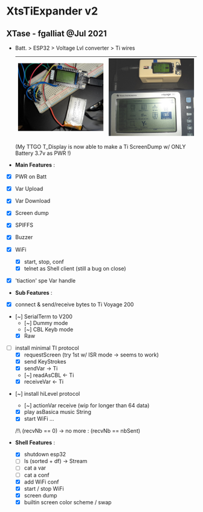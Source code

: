 # XtsTiExpander v2
## XTase - fgalliat @Jul 2021

 - Batt. > ESP32 > Voltage Lvl converter > Ti wires

   | ![TTGO T_DISPLAY screen dump of TiVoyage 200](./pictures/TTGO_displayTI.jpg) | ![screen dump in enclosure](./pictures/enclosure/running.jpg) |
   | ------------------------------------------------------------ | ------------------------------------------------------------ |

   (My TTGO T_Display is now able to make a Ti ScreenDump w/ ONLY Battery 3.7v as PWR !)

- **Main Features** :

 - [x] PWR on Batt
 - [x] Var Upload
 - [x] Var Download
 - [x] Screen dump
 - [X] SPIFFS
 - [x] Buzzer
 - [x] WiFi
   - [x] start, stop, conf
   - [x] telnet as Shell client (still a bug on close)
 - [x] 'tiaction' spe Var handle


- **Sub Features** :
 - [x] connect & send/receive bytes to Ti Voyage 200

 - [~] SerialTerm to V200
   - [~] Dummy mode
   - [~] CBL Keyb mode
   - [x] Raw
   
 - [ ] install minimal TI protocol
   - [x] requestScreen (try 1st w/ ISR mode -> seems to work)
   - [x] send KeyStrokes
   - [x] sendVar -> Ti
   - [~] readAsCBL <- Ti
   - [x] receiveVar <- Ti
   
 - [~] install hiLevel protocol
   - [~] actionVar receive (wip for longer than 64 data)
   - [x] play asBasica music String
   - [x] start WiFi ...

   /!\\ (recvNb == 0) -> no more : (recvNb == nbSent)

- **Shell Features** :
  - [x] shutdown esp32
  - [ ] ls (sorted + df) -> Stream
  - [ ] cat a var
  - [ ] cat a conf
  - [x] add WiFi conf
  - [x] start / stop WiFi
  - [x] screen dump
  - [x] builtin screen color scheme / swap